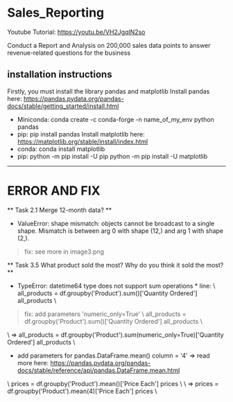# Sales_Reporting

Youtube Tutorial: https://youtu.be/VH2JgqlN2so

Conduct a Report and Analysis on 200,000 sales data points to answer revenue-related questions for the business

## installation instructions
Firstly, you must install the library pandas and matplotlib
Install pandas here: https://pandas.pydata.org/pandas-docs/stable/getting_started/install.html 
- Miniconda: conda create -c conda-forge -n name_of_my_env python pandas
- pip: pip install pandas
Install matplotlib here: https://matplotlib.org/stable/install/index.html
- conda: conda install matplotlib
- pip: python -m pip install -U pip
       python -m pip install -U matplotlib
-------------------------------------------------
#  ERROR AND FIX

** Task 2.1 Merge 12-month data? **
* ValueError: shape mismatch: objects cannot be broadcast to a single shape.  Mismatch is between arg 0 with shape (12,) and arg 1 with shape (2,).

> fix: see more in image3.png

** Task 3.5 What product sold the most? Why do you think it sold the most? **
* TypeError: datetime64 type does not support sum operations *
line: 
\\
all_products = df.groupby('Product').sum()['Quantity Ordered']
all_products
\\
 > fix: add parameters 'numeric_only=True'
\\
    all_products = df.groupby('Product').sum()['Quantity Ordered']
    all_products
\\

\\
    => all_products = df.groupby('Product').sum(numeric_only=True)['Quantity Ordered']
        all_products 
\\
* add parameters for pandas.DataFrame.mean() column = '4'
=> read more here: https://pandas.pydata.org/pandas-docs/stable/reference/api/pandas.DataFrame.mean.html

\\
    prices = df.groupby('Product').mean()['Price Each']
    prices 
\\
\\
    => prices = df.groupby('Product').mean(4)['Price Each']
        prices
\\

